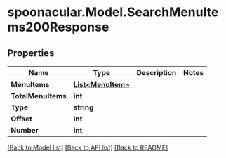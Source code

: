 # spoonacular.Model.SearchMenuItems200Response

## Properties

Name | Type | Description | Notes
------------ | ------------- | ------------- | -------------
**MenuItems** | [**List&lt;MenuItem&gt;**](MenuItem.md) |  | 
**TotalMenuItems** | **int** |  | 
**Type** | **string** |  | 
**Offset** | **int** |  | 
**Number** | **int** |  | 

[[Back to Model list]](../README.md#documentation-for-models) [[Back to API list]](../README.md#documentation-for-api-endpoints) [[Back to README]](../README.md)

